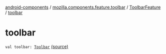 [android-components](../../index.md) / [mozilla.components.feature.toolbar](../index.md) / [ToolbarFeature](index.md) / [toolbar](./toolbar.md)

# toolbar

`val toolbar: `[`Toolbar`](../../mozilla.components.concept.toolbar/-toolbar/index.md) [(source)](https://github.com/mozilla-mobile/android-components/blob/master/components/feature/toolbar/src/main/java/mozilla/components/feature/toolbar/ToolbarFeature.kt#L25)